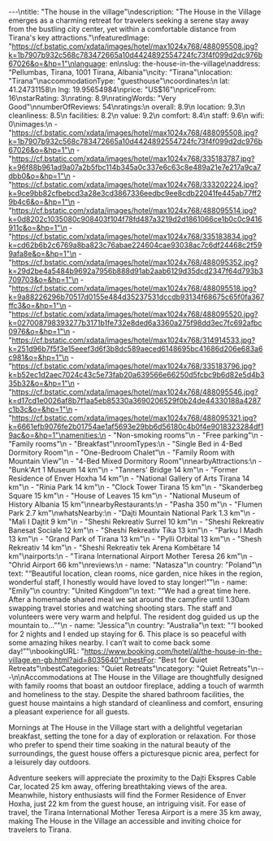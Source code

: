 ---\ntitle: "The house in the village"\ndescription: "The House in the Village emerges as a charming retreat for travelers seeking a serene stay away from the bustling city center, yet within a comfortable distance from Tirana's key attractions."\nfeaturedImage: "https://cf.bstatic.com/xdata/images/hotel/max1024x768/488095508.jpg?k=1b7907b932c568c783472665a10d4424892554724fc73f4f099d2dc976b67026&o=&hp=1"\nlanguage: en\nslug: the-house-in-the-village\naddress: "Pellumbas, Tirana, 1001 Tirana, Albania"\ncity: "Tirana"\nlocation: "Tirana"\naccommodationType: "guesthouse"\ncoordinates:\n  lat: 41.24731158\n  lng: 19.95654984\nprice: "US$16"\npriceFrom: 16\nstarRating: 3\nrating: 8.9\nratingWords: "Very Good"\nnumberOfReviews: 54\nratings:\n  overall: 8.9\n  location: 9.3\n  cleanliness: 8.5\n  facilities: 8.2\n  value: 9.2\n  comfort: 8.4\n  staff: 9.6\n  wifi: 0\nimages:\n  - "https://cf.bstatic.com/xdata/images/hotel/max1024x768/488095508.jpg?k=1b7907b932c568c783472665a10d4424892554724fc73f4f099d2dc976b67026&o=&hp=1"\n  - "https://cf.bstatic.com/xdata/images/hotel/max1024x768/335183787.jpg?k=96f88b961ad9a07a2b5fbc114b345a0c337e6c63c8e489a21e7e217a9ca7dbb0&o=&hp=1"\n  - "https://cf.bstatic.com/xdata/images/hotel/max1024x768/333202224.jpg?k=9ce9bb82cfbebcd3a28e3cd3867336eedbc9ee8cdb22041fe445ab77ff29b4c6&o=&hp=1"\n  - "https://cf.bstatic.com/xdata/images/hotel/max1024x768/488095514.jpg?k=0d8202c1035080c908403f104f78fd487a3219d2d1861066ce1b0c0c9416911c&o=&hp=1"\n  - "https://cf.bstatic.com/xdata/images/hotel/max1024x768/335183834.jpg?k=cd62b6b2c6769a8ba823c76abae224604cae93038ac7c6df24468c2f599afa8e&o=&hp=1"\n  - "https://cf.bstatic.com/xdata/images/hotel/max1024x768/488095352.jpg?k=29d2be4a5484b9692a7956b888d91ab2aab6129d35dcd2347f64d793b3709703&o=&hp=1"\n  - "https://cf.bstatic.com/xdata/images/hotel/max1024x768/488095518.jpg?k=9a88226296b70517d0155e484d35237531dccdb93134f68675c65f0fa367ffc3&o=&hp=1"\n  - "https://cf.bstatic.com/xdata/images/hotel/max1024x768/488095520.jpg?k=027008798393277b3171b1fe732e8ded6a3360a275f98dd3ec7fc692afbc0976&o=&hp=1"\n  - "https://cf.bstatic.com/xdata/images/hotel/max1024x768/314914533.jpg?k=251d96b7f5f3e15eeef3d6f3b8dc589aeced6148695bc41686d206e683a6c981&o=&hp=1"\n  - "https://cf.bstatic.com/xdata/images/hotel/max1024x768/335183796.jpg?k=b52ec1d2aec7024c43c5e73fab20a639566e66250d5fcbc9b6d82e5d4b335b32&o=&hp=1"\n  - "https://cf.bstatic.com/xdata/images/hotel/max1024x768/488095546.jpg?k=d17cd1e0026af8b7f1aa5eb85330a3690206529f0b24de44330188a4287c1b3c&o=&hp=1"\n  - "https://cf.bstatic.com/xdata/images/hotel/max1024x768/488095321.jpg?k=6661efb9076fe2b01754ae1af5693e29bb6d56180c4b0f4e9018323284df19ac&o=&hp=1"\namenities:\n  - "Non-smoking rooms"\n  - "Free parking"\n  - "Family rooms"\n  - "Breakfast"\nroomTypes:\n  - "Single Bed in 4-Bed Dormitory Room"\n  - "One-Bedroom Chalet"\n  - "Family Room with Mountain View"\n  - "4-Bed Mixed Dormitory Room"\nnearbyAttractions:\n  - "Bunk'Art 1 Museum 14 km"\n  - "Tanners' Bridge 14 km"\n  - "Former Residence of Enver Hoxha 14 km"\n  - "National Gallery of Arts Tirana 14 km"\n  - "Rinia Park 14 km"\n  - "Clock Tower Tirana 15 km"\n  - "Skanderbeg Square 15 km"\n  - "House of Leaves 15 km"\n  - "National Museum of History Albania 15 km"\nnearbyRestaurants:\n  - "Pasha 350 m"\n  - "Flumen Park 2.7 km"\nwhatsNearby:\n  - "Dajti Mountain National Park 1.3 km"\n  - "Mali I Dajtit 9 km"\n  - "Sheshi Rekreativ Surrel 10 km"\n  - "Sheshi Rekreativ Banesat Sociale 12 km"\n  - "Sheshi Rekreativ Tika 13 km"\n  - "Parku I Madh 13 km"\n  - "Grand Park of Tirana 13 km"\n  - "Pylli Orbital 13 km"\n  - "Shesh Rekreativ 14 km"\n  - "Sheshi Rekreativ tek Arena Kombëtare 14 km"\nairports:\n  - "Tirana International Airport Mother Teresa 26 km"\n  - "Ohrid Airport 66 km"\nreviews:\n  - name: "Natasza"\n    country: "Poland"\n    text: "“Beautiful location, clean rooms, nice garden, nice hikes in the region, wonderful staff, I honestly would have loved to stay longer!”"\n  - name: "Emily"\n    country: "United Kingdom"\n    text: "“We had a great time here. After a homemade shared meal we sat around the campfire until 1.30am swapping travel stories and watching shooting stars. The staff and volunteers were very warm and helpful. The resident dog guided us up the mountain to...”"\n  - name: "Jessica"\n    country: "Australia"\n    text: "“I booked for 2 nights and I ended up staying for 6. This place is so peaceful with some amazing hikes nearby. I can’t wait to come back some day!”"\nbookingURL: "https://www.booking.com/hotel/al/the-house-in-the-village.en-gb.html?aid=8035640"\nbestFor: "Best for Quiet Retreats"\nbestCategories: "Quiet Retreats"\ncategory: "Quiet Retreats"\n---\n\nAccommodations at The House in the Village are thoughtfully designed with family rooms that boast an outdoor fireplace, adding a touch of warmth and homeliness to the stay. Despite the shared bathroom facilities, the guest house maintains a high standard of cleanliness and comfort, ensuring a pleasant experience for all guests.

Mornings at The House in the Village start with a delightful vegetarian breakfast, setting the tone for a day of exploration or relaxation. For those who prefer to spend their time soaking in the natural beauty of the surroundings, the guest house offers a picturesque picnic area, perfect for a leisurely day outdoors.

Adventure seekers will appreciate the proximity to the Dajti Ekspres Cable Car, located 25 km away, offering breathtaking views of the area. Meanwhile, history enthusiasts will find the Former Residence of Enver Hoxha, just 22 km from the guest house, an intriguing visit. For ease of travel, the Tirana International Mother Teresa Airport is a mere 35 km away, making The House in the Village an accessible and inviting choice for travelers to Tirana.
